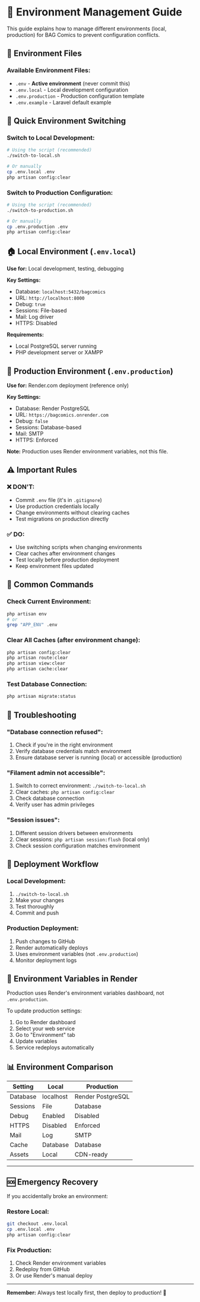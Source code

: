 # 🔧 Environment Management Guide

This guide explains how to manage different environments (local, production) for BAG Comics to prevent configuration conflicts.

## 📁 Environment Files

### Available Environment Files:
- `.env` - **Active environment** (never commit this)
- `.env.local` - Local development configuration
- `.env.production` - Production configuration template
- `.env.example` - Laravel default example

## 🔄 Quick Environment Switching

### Switch to Local Development:
```bash
# Using the script (recommended)
./switch-to-local.sh

# Or manually
cp .env.local .env
php artisan config:clear
```

### Switch to Production Configuration:
```bash
# Using the script (recommended)  
./switch-to-production.sh

# Or manually
cp .env.production .env
php artisan config:clear
```

## 🏠 Local Environment (`.env.local`)

**Use for:** Local development, testing, debugging

**Key Settings:**
- Database: `localhost:5432/bagcomics`
- URL: `http://localhost:8000`
- Debug: `true`
- Sessions: File-based
- Mail: Log driver
- HTTPS: Disabled

**Requirements:**
- Local PostgreSQL server running
- PHP development server or XAMPP

## 🚀 Production Environment (`.env.production`)

**Use for:** Render.com deployment (reference only)

**Key Settings:**
- Database: Render PostgreSQL
- URL: `https://bagcomics.onrender.com`
- Debug: `false` 
- Sessions: Database-based
- Mail: SMTP
- HTTPS: Enforced

**Note:** Production uses Render environment variables, not this file.

## ⚠️ Important Rules

### ❌ DON'T:
- Commit `.env` file (it's in `.gitignore`)
- Use production credentials locally
- Change environments without clearing caches
- Test migrations on production directly

### ✅ DO:
- Use switching scripts when changing environments
- Clear caches after environment changes
- Test locally before production deployment
- Keep environment files updated

## 🔧 Common Commands

### Check Current Environment:
```bash
php artisan env
# or
grep "APP_ENV" .env
```

### Clear All Caches (after environment change):
```bash
php artisan config:clear
php artisan route:clear  
php artisan view:clear
php artisan cache:clear
```

### Test Database Connection:
```bash
php artisan migrate:status
```

## 🐛 Troubleshooting

### "Database connection refused":
1. Check if you're in the right environment
2. Verify database credentials match environment
3. Ensure database server is running (local) or accessible (production)

### "Filament admin not accessible":
1. Switch to correct environment: `./switch-to-local.sh`
2. Clear caches: `php artisan config:clear`
3. Check database connection
4. Verify user has admin privileges

### "Session issues":
1. Different session drivers between environments
2. Clear sessions: `php artisan session:flush` (local only)
3. Check session configuration matches environment

## 🚀 Deployment Workflow

### Local Development:
1. `./switch-to-local.sh`
2. Make your changes
3. Test thoroughly
4. Commit and push

### Production Deployment:
1. Push changes to GitHub
2. Render automatically deploys
3. Uses environment variables (not `.env.production`)
4. Monitor deployment logs

## 🔐 Environment Variables in Render

Production uses Render's environment variables dashboard, not `.env.production`. 

To update production settings:
1. Go to Render dashboard
2. Select your web service  
3. Go to "Environment" tab
4. Update variables
5. Service redeploys automatically

## 📊 Environment Comparison

| Setting | Local | Production |
|---------|-------|------------|
| Database | localhost | Render PostgreSQL |
| Sessions | File | Database |
| Debug | Enabled | Disabled |
| HTTPS | Disabled | Enforced |
| Mail | Log | SMTP |
| Cache | Database | Database |
| Assets | Local | CDN-ready |

---

## 🆘 Emergency Recovery

If you accidentally broke an environment:

### Restore Local:
```bash
git checkout .env.local
cp .env.local .env
php artisan config:clear
```

### Fix Production:
1. Check Render environment variables
2. Redeploy from GitHub
3. Or use Render's manual deploy

---

**Remember:** Always test locally first, then deploy to production! 🚀